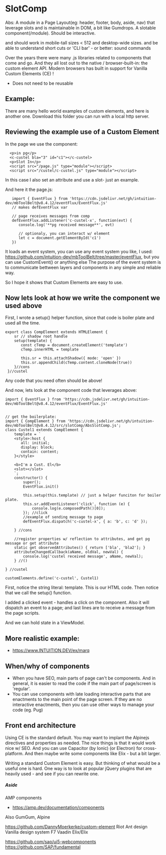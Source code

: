 ﻿
# SlotComp 

Abs:  A module in a Page Layout(eg: header, footer, body, aside, nav) that leverage slots and is maintainable in DOM, a bit like Gumdrops. A slotable component(/module). Should be interactive.

and should work in mobile-tall sizes < 512 and desktop-wide sizes.
and be able to understand short cuts or 'CLI bar' - or better: sound commands

Over the years there were many .js libraries related to components that come and go.
 And they all lost out to the native / browser-built-in: the custom element API.
Modern browsers has built in support for Vanilla Custom Elements (CE) !

- Does not need to be reusable

## Example:

There are many hello world examples of custom elements, and here is another one. Download this folder you can run with a local http server. 

## Reviewing the example use of a Custom Element

In the page we use the component:

```
  <p>in pg</p>
  <c-custel bla="3" id="c1"></c-custel>
  <p>Slot In</p>
  <script src="/page.js" type="module"></script>
  <script src="/custel/c-custel.js" type="module"></script>
```

In this case I also set an attribute and use a slot- just an example.

And here it the page.js:

```
   import { EventFlux } from 'https://cdn.jsdelivr.net/gh/intuition-dev/mbToolBelt@v8.4.12/eventFlux/EventFlux.js'
   // makes defEventFlux var

   // page receives messages from comp
   defEventFlux.addListener('c-custel-x', function(evt) {
      console.log('**pg received message**', evt)

      // optionaly, you can interact w/ element
      let c = document.getElementById('c1')
   })
```

It loads an event system, you can use any event system you like, I used: https://github.com/intuition-dev/mbToolBelt/tree/master/eventFlux, but you can use CustomEvent() or anything else
The purpose of the event system is to communicate bettween layers and components in any simple and reliable way. 

So I hope it shows that Custom Elements are easy to use.


## Now lets look at how we write the component we used above

First, I wrote a setup() helper function, since that code is boiler plate and used all the time.

```
export class CompElement extends HTMLElement {
    sr // shadow root handle
    setup(template) {
       const cTemp = document.createElement('template')
       cTemp.innerHTML = template
 
       this.sr = this.attachShadow({ mode: 'open' })
       this.sr.appendChild(cTemp.content.cloneNode(true))
    }//cons
 }//custel
```

Any code that you need often should be above!

And now, lets look at the component code that leverages above:

```
import { EventFlux } from 'https://cdn.jsdelivr.net/gh/intuition-dev/mbToolBelt@v8.4.12/eventFlux/EventFlux.js'


// get the boilerplate:
import { CompElement } from 'https://cdn.jsdelivr.net/gh/intuition-dev/mbToolBelt@v8.4.12/src/slotComp/AbsSlotComp.js';
class Custel1 extends CompElement {
    template = `
    <style>:host {
       all: initial;
       display: block;
       contain: content;
    }</style>
    
    <b>I'm a Cust. El</b>
    <slot></slot>
    `;    
    constructor() {
        super();
        EventFlux.init()

        this.setup(this.template) // just a helper funciton for boiler plate.
        this.sr.addEventListener('click', function (e) {
            console.log(e.composedPath()[0]);
        }); //click
        //example of sending message to page
        defEventFlux.dispatch('c-custel-x', { a: 'b', c: 'd' });
        
    } //cons

    //register properties w/ reflection to attributes, and get pg message or get attribute
    static get observedAttributes() { return ['bla', 'bla2']; }
    attributeChangedCallback(aName, oldVal, newVal) {
        console.log('custel received message', aName, newVal);
    } //()

} //custel

customElements.define('c-custel', Custel1)
```

First, notice the string literal: template. This is our HTML code.
Then notice that we call the setup() function.

I added a clicked event - handles a click on the component. Also it will dispatch an event to a page; and last lines are to receive
a message from the page scripts. 

And we can hold state in a ViewModel.


## More realistic example:

- https://www.INTUITION.DEV/ex/marq


## When/why of components

- When you have SEO, main parts of page can't be components. And in general, it is easier to read the code if the main part of page/screen is 'regular'.
- You can use components with late loading interactive parts that are enactments to the main point of the page screen. If they are no interactive enactments, then you can use other ways to manage your code (eg. Pug)

## Front end architecture 

Using CE is the standard default. You may want to implant the Alpinejs directives and properties as needed. The nice things is that it would work nice w/ SEO. And you can use Capacitor (by Ionic)
(or Electron) for cross-platform. And then maybe write some components like Elix - but a bit larger.

Writing a standard Custom Element is easy. But thinking of what would be a useful one is hard. One way is to 
look at popular jQuery plugins that are heavily used - and see if you can rewrite one.


##### Aside
AMP components
- https://amp.dev/documentation/components



Also GumGum, Alpine

https://github.com/DannyMoerkerke/custom-element
Riot
Ant design
Vanilla design system
F7
Vaadin
Elix/Elix

https://github.com/sap/ui5-webcomponents
https://github.com/SAP/fundamental